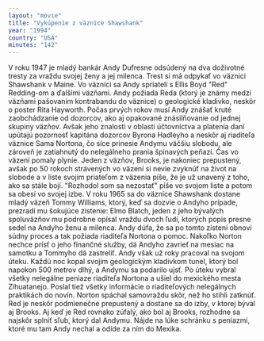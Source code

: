 ```yaml
---
layout: "movie"
title: "Vykúpenie z väznice Shawshank"
year: "1994"
country: "USA"
minutes: "142"
---
```

V roku 1947 je mladý bankár Andy Dufresne odsúdený na dva doživotné tresty za vraždu svojej ženy a jej milenca. Trest si má odpykať vo väznici Shawshank v Maine. Vo väznici sa Andy spriatelí s Ellis Boyd "Red" Redding-om a ďalšími väzňami. Andy požiada Reda (ktorý je známy medzi väzňami pašovaním kontrabandu do väznice) o geologické kladivko, neskôr o poster Rita Hayworth. Počas prvých rokov musí Andy znášať kruté zaobchádzanie od dozorcov, ako aj opakované znásilňovanie od jednej skupiny väzňov. Avšak jeho znalosti v oblasti účtovníctva a platenia daní upútajú pozornosť kapitána dozorcov Byrona Hadleyho a neskôr aj riaditeľa väznice Sama Nortona, čo síce prinesie Andymu väčšiu slobodu, ale zároveň je zatiahnutý do nelegálneho prania špinavých peňazí. Čas vo väzení pomaly plynie. Jeden z väzňov, Brooks, je nakoniec prepustený, avšak po 50 rokoch strávených vo väzení si nevie zvyknúť na život na slobode a v liste svojim priateľom z väzenia píše, že je už unavený z toho, ako sa stále bojí. "Rozhodol som sa nezostať" píše vo svojom liste a potom sa obesí vo svojej izbe. V roku 1965 sa do väznice Shawshank dostane mladý väzeň Tommy Williams, ktorý, keď sa dozvie o Andyho prípade, prezradí mu šokujúce zistenie: Elmo Blatch, jeden z jeho bývalých spoluväzňov mu podrobne opísal vraždu dvoch ľudí, ktorých popis presne sedel na Andyho ženu a milenca. Andy dúfa, že sa po tomto zistení obnoví súdny proces a tak požiada riaditeľa Nortona o pomoc. Nakoľko Norton nechce prísť o jeho finančné služby, dá Andyho zavrieť na mesiac na samotku a Tommyho dá zastreliť. Andy však už roky pracoval na svojom úteku. Každú noc kopal svojim geologickým kladivkom tunel, ktorý bol napokon 500 metrov dlhý, a Andymu sa podarilo ujsť. Po úteku vybral všetky nelegálne peniaze riaditeľa Nortona a ušiel do mexického mesta Zihuatanejo. Poslal tiež všetky informácie o riaditeľových nelegálnych praktikách do novín. Norton spáchal samovraždu skôr, než ho stihli zatknúť. Red je neskôr podmienečne prepustený a dostane sa do izby, v ktorej býval aj Brooks. Aj keď je Red rovnako zúfalý, ako bol aj Brooks, rozhodne sa najskôr splniť sľub, ktorý dal Andymu. Nájde na lúke schránku s peniazmi, ktoré mu tam Andy nechal a odíde za ním do Mexika.